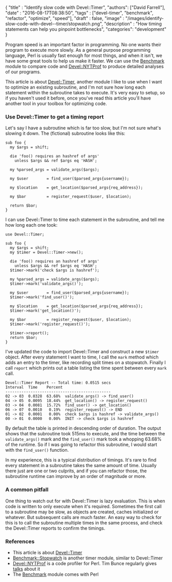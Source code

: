 
  {
    "title"  : "Identify slow code with Devel::Timer",
    "authors": ["David Farrell"],
    "date"   : "2016-08-17T08:38:50",
    "tags"   : ["devel-timer", "benchmark", "refactor", "optimize", "speed"],
    "draft"  : false,
    "image"  : "/images/identify-slow-code-with-devel--timer/stopwatch.png",
    "description" : "How timing statements can help you pinpoint bottlenecks",
    "categories": "development"
  }

Program speed is an important factor in programming. No one wants their program to execute more slowly. As a general purpose programming language, Perl is usually fast enough for most things, and when it isn't, we have some great tools to help us make it faster. We can use the [Benchmark](https://metacpan.org/pod/Benchmark) module to compare code and [Devel::NYTProf](https://metacpan.org/pod/Devel::NYTProf) to produce detailed analyses of our programs.

This article is about [Devel::Timer](https://metacpan.org/pod/Devel::Timer), another module I like to use when I want to optimize an existing subroutine, and I'm not sure how long each statement within the subroutine takes to execute. It's very easy to setup, so if you haven't used it before, once you've read this article you'll have another tool in your toolbox for optimizing code.


### Use Devel::Timer to get a timing report

Let's say I have a subroutine which is far too slow, but I'm not sure what's slowing it down. The (fictional) subroutine looks like this:

``` prettyprint
sub foo {
  my $args = shift;

  die 'foo() requires an hashref of args'
    unless $args && ref $args eq 'HASH';

  my %parsed_args = validate_args($args);

  my $user        = find_user($parsed_args{username});

  my $location    = get_location($parsed_args{req_address});

  my $bar         = register_request($user, $location);

  return $bar;
}
```

I can use Devel::Timer to time each statement in the subroutine, and tell me how long each one took:

``` prettyprint
use Devel::Timer;

sub foo {
  my $args = shift;
  my $timer = Devel::Timer->new();

  die 'foo() requires an hashref of args'
    unless $args && ref $args eq 'HASH';
  $timer->mark('check $args is hashref');

  my %parsed_args = validate_args($args);
  $timer->mark('validate_args()');

  my $user        = find_user($parsed_args{username});
  $timer->mark('find_user()');

  my $location    = get_location($parsed_args{req_address});
  $timer->mark('get_location()');

  my $bar         = register_request($user, $location);
  $timer->mark('register_request()');

  $timer->report();
  return $bar;
}
```

I've updated the code to import Devel::Timer and construct a new `$timer` object. After every statement I want to time, I call the `mark` method which adds an entry to the timer, like recording split times on a stopwatch. Finally I call `report` which prints out a table listing the time spent between every `mark` call.

    Devel::Timer Report -- Total time: 0.0515 secs
    Interval  Time    Percent
    ----------------------------------------------
    02 -> 03  0.0328  63.68%  validate_args() -> find_user()
    04 -> 05  0.0095  18.44%  get_location() -> register_request()
    03 -> 04  0.0081  15.72%  find_user() -> get_location()
    06 -> 07  0.0010   0.19%  register_request() -> END
    01 -> 02  0.0001   0.00%  check $args is hashref -> validate_args()
    00 -> 01  0.0000   0.00%  INIT -> check $args is hashref

By default the table is printed in descending order of duration. The output shows that the subroutine took 515ms to execute, and the time between the `validate_args()` mark and the `find_user()` mark took a whopping 63.68% of the runtime. So if I was going to refactor this subroutine, I would start with the `find_user()` function.

In my experience, this is a typical distribution of timings. It's rare to find every statement in a subroutine takes the same amount of time. Usually there just are one or two culprits, and if you can refactor those, the subroutine runtime can improve by an order of magnitude or more.


### A common pitfall

One thing to watch out for with Devel::Timer is lazy evaluation. This is when code is written to only execute when it's required. Sometimes the first call to a subroutine may be slow, as objects are created, caches initialized or whatever. But subsequent calls are much faster. An easy way to check for this is to call the subroutine multiple times in the same process, and check the Devel::Timer reports to confirm the timings.


### References

- This article is about [Devel::Timer](https://metacpan.org/pod/Devel::Timer)
- [Benchmark::Stopwatch](https://metacpan.org/pod/Benchmark::Stopwatch) is another timer module, similar to Devel::Timer
- [Devel::NYTProf](https://metacpan.org/pod/Devel::NYTProf) is a code profiler for Perl. Tim Bunce regularly gives [talks](https://www.youtube.com/watch?v=SDWoCQf53Ck) about it
- The [Benchmark](https://metacpan.org/pod/Benchmark) module comes with Perl
